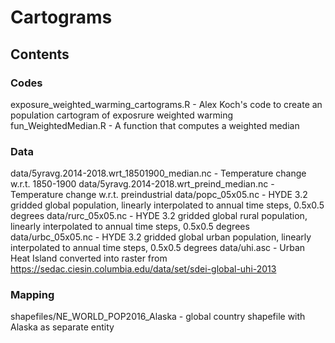 # Cartograms

## Contents
### Codes
exposure_weighted_warming_cartograms.R - Alex Koch's code to create an population cartogram of exposrure weighted warming
fun_WeightedMedian.R - A function that computes a weighted median
### Data
data/5yravg.2014-2018.wrt_18501900_median.nc - Temperature change w.r.t. 1850-1900
data/5yravg.2014-2018.wrt_preind_median.nc - Temperature change w.r.t. preindustrial
data/popc_05x05.nc - HYDE 3.2 gridded global population, linearly interpolated to annual time steps, 0.5x0.5 degrees 
data/rurc_05x05.nc - HYDE 3.2 gridded global rural population, linearly interpolated to annual time steps, 0.5x0.5 degrees
data/urbc_05x05.nc - HYDE 3.2 gridded global urban population, linearly interpolated to annual time steps, 0.5x0.5 degrees
data/uhi.asc - Urban Heat Island converted into raster from https://sedac.ciesin.columbia.edu/data/set/sdei-global-uhi-2013
### Mapping
shapefiles/NE_WORLD_POP2016_Alaska - global country shapefile with Alaska as separate entity

